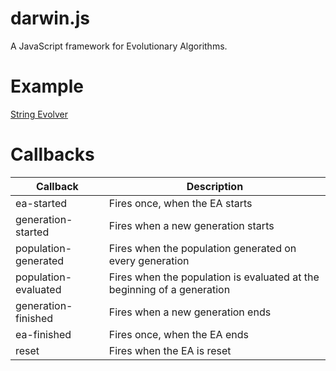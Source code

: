 darwin.js
=========

A JavaScript framework for Evolutionary Algorithms.

Example
=======

[String Evolver](https://rawgit.com/davidrobles/darwin.js/master/examples/string-evolver/index.html)

Callbacks
=========

| Callback                   | Description
| -------------------------- | -----------
| ea-started                 | Fires once, when the EA starts
| generation-started         | Fires when a new generation starts
| population-generated       | Fires when the population generated on every generation
| population-evaluated       | Fires when the population is evaluated at the beginning of a generation
| generation-finished        | Fires when a new generation ends
| ea-finished                | Fires once, when the EA ends
| reset                      | Fires when the EA is reset
